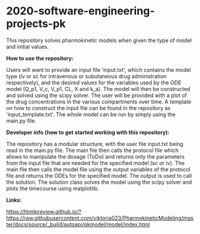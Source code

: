 # 2020-software-engineering-projects-pk
This repository solves pharmokinetic models when given the type of model and initial values. 

**How to use the repository:**

Users will want to provide an input file 'input.txt', which contains the model type (iv or sc for intravenous or subutaneous drug administration respectively), and the desired values for the variables used by the ODE model (Q_p1, V_c, V_p1, CL, X and k_a). The model will then be constructed and solved using the scipy solver. The user will be provided with a plot of the drug concentrations in the various compartments over time. A template on how to construct the input file can be found in the repository as 'input_template.txt'. The whole model can be run by simply using the main.py file.

**Developer info (how to get started working with this repository):**

The repository has a modular structure, with the user file input.txt being read in the main.py file. The main file then calls the protocol file which allows to manipulate the dosage (ToDo) and returns only the parameters from the input file that are needed for the specified model (sc or iv). The main file then calls the model file using the output variables of the protocol file and returns the ODEs for the specified model. The output is used to call the solution. The solution class solves the model using the scipy solver and plots the timecourse using matplotlib.

**Links:**

https://htmlpreview.github.io/?https://raw.githubusercontent.com/viktoria023/PharmokineticModeling/master/docs/source/_build/autoapi/pkmodel/model/index.html
